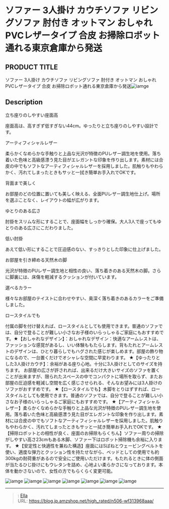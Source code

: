 # ソファー 3人掛け カウチソファ リビングソファ 肘付き オットマン おしゃれ PVCレザータイプ 合皮 お掃除ロボット通れる東京倉庫から発送


## PRODUCT TITLE 

ソファー 3人掛け カウチソファ リビングソファ 肘付き オットマン おしゃれ PVCレザータイプ 合皮 お掃除ロボット通れる東京倉庫から発送![iamge](https://b2bfiles1.gigab2b.cn/image/wkseller/7404/20231106_4d3496425d2960db7aab077d0f776339.jpg)

## Description

立ち座りのしやすい座面高

座面高は、高すぎず低すぎない44cm。ゆったりと立ち座りのしやすい設計です。

アーティフィシャルレザー

柔らかくなめらかな手触りと上品な光沢が特徴のPUレザー調生地を使用。落ち着いた色味と高級感漂う見た目がエレガントな印象を作り出します。素材には合皮の中でもソフトなアーティフィシャルレザーを採用しました。肌触りもやわらかく、汚れてしまったときもサッと一拭き簡単お手入れでOKです。

背面まで美しく

お部屋のどの位置に置いても美しく映える、全面PUレザー調生地仕上げ。場所を選ぶことなく、レイアウトの幅が広がります。

ゆとりのある広さ

肘掛をスリムな形にすることで、座面幅をしっかり確保。大人3人で座ってもゆとりのある広さにこだわりました。

低い肘掛

あえて低い形にすることで圧迫感のない、すっきりとした印象に仕上げました。

お部屋を引き締める天然木の脚

光沢が特徴のPUレザー調生地と相性の良い、落ち着きのある天然木の脚。さらに脚裏には、床傷を軽減するクッションが付いています。

選べるカラー

様々なお部屋のテイストに合わせやすい、奥深く落ち着きのあるカラーをご準備しました。


ロースタイルでも

付属の脚を付け替えれば、ロースタイルとしても使用できます。普通のソファでは、自分で登ることが難しい小さなお子様のいらっしゃるご家庭にもおすすめです。★【おしゃれなデザイン】：おしゃれなデザイン：快適なアームレストは、ファッションな感覚があるし、いい体験ももたらします。背もたれとアームレストのデザインは、ひとり暮らしでもハグされた感じが楽しめます。部屋の飾り物になるので、一台置くだけでオシャレな空間に早変わります。
★【ゆったりとした3人掛けカウチ】：余裕がある座り心地。十分に3人掛けとしてのサイズを持ちます。 お部屋の広さが許されれば、出来るだけ大きいサイズのソファを置くことが出来ますが、限られたスペースの中でコンパクトに場所を取らず、またお部屋の圧迫感を軽減し空間を広く感じさせられる、そんなお望みには3人掛けのソファがおすすめです。
★【ロースタイルでも】木脚をとりはずすれば、ロースタイルとしても使用できます。普通のソファでは、自分で登ることが難しい小さなお子様のいらっしゃるご家庭にもおすすめです。
★【アーティフィシャルレザー】柔らかくなめらかな手触りと上品な光沢が特徴のPUレザー調生地を使用。落ち着いた色味と高級感漂う見た目がエレガントな印象を作り出します。素材には合皮の中でもソフトなアーティフィシャルレザーを採用しました。肌触りもやわらかく、汚れてしまったときもサッと一拭き簡単お手入れでOKです。
★【掃除ロボットとの相性が良く、座面のお掃除もらくちん】ソファー周りの掃除がしやすい高さ23cmもある木脚、ソファー下はロボット掃除機も余裕に入ります。
★【安定性と快適性を兼ねた構造】座面にはSばねとウェービングベルトを使い、適度な弾力とクッション性を持たせながら、ベッドとしての使用でも約300kgの耐荷重があるので安全にご使用いただけます。もたれるときに体の側面が当たるひじ掛けにもウレタンを詰め、心地よい柔らかさになっております。本体を動かさないので、女性の方でもらくらく変更可能。




![iamge](https://b2bfiles1.gigab2b.cn/image/wkseller/7404/20231106_f1e3c288c6286f97acee920a19ac3236.jpg)
![iamge](https://b2bfiles1.gigab2b.cn/image/wkseller/7404/20231106_a667b6360dcdc7fbfad6a2b3d2aac0ea.jpg)
![iamge](https://b2bfiles1.gigab2b.cn/image/wkseller/7404/20231106_4729afda27833661c7f01274a1636aad.jpg)
![iamge](https://b2bfiles1.gigab2b.cn/image/wkseller/7404/20231106_abb1ceba3364e7f42b37f4fd1203bc6c.jpg)
![iamge](https://b2bfiles1.gigab2b.cn/image/wkseller/7404/20231106_415b5b17d824f1366917986f87fb70e9.jpg)
![iamge](https://b2bfiles1.gigab2b.cn/image/wkseller/7404/20231106_5218f38bc75c7eadeb1706139c3ac125.jpg)
![iamge](https://b2bfiles1.gigab2b.cn/image/wkseller/7404/20231106_501a77b5d492ad8b0244ea63797ebb01.jpg)


---

> : [Ella](https://blog.jp.amzshop.net/)  
> URL: https://blog.jp.amzshop.net/high_rated/n506-wf313968aaa/  

